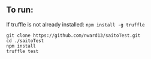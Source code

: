 ## To run:

If truffle is not already installed:
```npm install -g truffle```  


```git clone https://github.com/nward13/saitoTest.git```  
```cd ./saitoTest```  
```npm install```  
```truffle test```  
